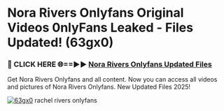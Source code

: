 # Nora Rivers Onlyfans Original Videos 0nlyFans Leaked - Files Updated! (63gx0)

<h3>🔴 CLICK HERE 🌐==►► <a href="https://hideuri.com/03YgE1" rel="nofollow">Nora Rivers Onlyfans Updated Files</a></h3>

Get Nora Rivers Onlyfans and all content. Now you can access all videos and pictures of Nora Rivers Onlyfans. New Updated Files 2025!

[![63gx0](https://i.imgur.com/NaUBvic.gif)](https://hideuri.com/03YgE1)
rachel rivers onlyfans